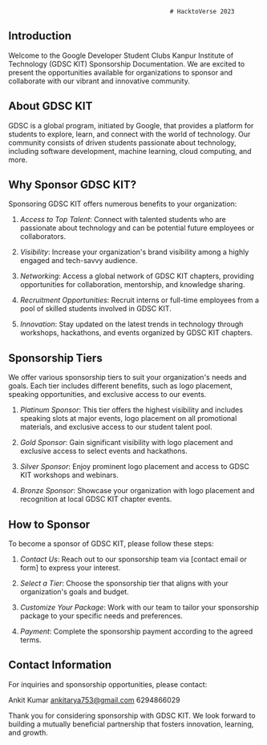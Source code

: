                                                  # HacktoVerse 2023

## Introduction

Welcome to the Google Developer Student Clubs Kanpur Institute of Technology (GDSC KIT) Sponsorship Documentation. We are excited to present the opportunities available for organizations to sponsor and collaborate with our vibrant and innovative community.

## About GDSC KIT

GDSC is a global program, initiated by Google, that provides a platform for students to explore, learn, and connect with the world of technology. Our community consists of driven students passionate about technology, including software development, machine learning, cloud computing, and more.

## Why Sponsor GDSC KIT?

Sponsoring GDSC KIT offers numerous benefits to your organization:

1. *Access to Top Talent*: Connect with talented students who are passionate about technology and can be potential future employees or collaborators.

2. *Visibility*: Increase your organization's brand visibility among a highly engaged and tech-savvy audience.

3. *Networking*: Access a global network of GDSC KIT chapters, providing opportunities for collaboration, mentorship, and knowledge sharing.

4. *Recruitment Opportunities*: Recruit interns or full-time employees from a pool of skilled students involved in GDSC KIT.

5. *Innovation*: Stay updated on the latest trends in technology through workshops, hackathons, and events organized by GDSC KIT chapters.

## Sponsorship Tiers

We offer various sponsorship tiers to suit your organization's needs and goals. Each tier includes different benefits, such as logo placement, speaking opportunities, and exclusive access to our events.

1. *Platinum Sponsor*: This tier offers the highest visibility and includes speaking slots at major events, logo placement on all promotional materials, and exclusive access to our student talent pool.

2. *Gold Sponsor*: Gain significant visibility with logo placement and exclusive access to select events and hackathons.

3. *Silver Sponsor*: Enjoy prominent logo placement and access to GDSC KIT workshops and webinars.

4. *Bronze Sponsor*: Showcase your organization with logo placement and recognition at local GDSC KIT chapter events.

## How to Sponsor

To become a sponsor of GDSC KIT, please follow these steps:

1. *Contact Us*: Reach out to our sponsorship team via [contact email or form] to express your interest.

2. *Select a Tier*: Choose the sponsorship tier that aligns with your organization's goals and budget.

3. *Customize Your Package*: Work with our team to tailor your sponsorship package to your specific needs and preferences.

4. *Payment*: Complete the sponsorship payment according to the agreed terms.

## Contact Information

For inquiries and sponsorship opportunities, please contact:

Ankit Kumar 
ankitarya753@gmail.com
6294866029

Thank you for considering sponsorship with GDSC KIT. We look forward to building a mutually beneficial partnership that fosters innovation, learning, and growth.

